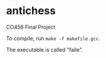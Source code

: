 # antichess
CO456 Final Project

To compile, run ```make -f makefile.gcc```.

The executable is called "faile". 

